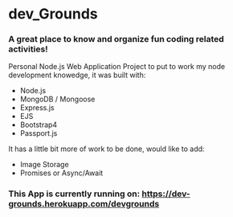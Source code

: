 # dev_Grounds
### A great place to know and organize fun coding related activities!

Personal Node.js Web Application Project to put to work my node development knowedge, it was built with:

- Node.js
- MongoDB / Mongoose
- Express.js
- EJS
- Bootstrap4 
- Passport.js

It has a little bit more of work to be done, would like to add:

- Image Storage
- Promises or Async/Await

### This App is currently running on: https://dev-grounds.herokuapp.com/devgrounds 
